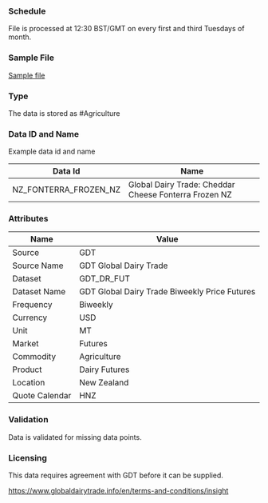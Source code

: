 ### Schedule

File is processed at 12:30 BST/GMT on every first and third Tuesdays of month.

### Sample File

[Sample file](pathname://../../static/file-samples/GDT_Butter.json)

### Type

The data is stored as #Agriculture

### Data ID and Name

Example data id and name

|**Data Id**|**Name**|
|-|-|
|NZ_FONTERRA_FROZEN_NZ|Global Dairy Trade: Cheddar Cheese Fonterra Frozen NZ|

### Attributes

|Name|Value|
|-|-|
|Source|GDT|
|Source Name|GDT Global Dairy Trade|
|Dataset|GDT_DR_FUT|
|Dataset Name|GDT Global Dairy Trade Biweekly Price Futures|
|Frequency|Biweekly|
|Currency|USD|
|Unit|MT|
|Market|Futures|
|Commodity|Agriculture|
|Product|Dairy Futures|
|Location|New Zealand|
|Quote Calendar|HNZ|

### Validation

Data is validated for missing data points.

### Licensing

This data requires agreement with GDT before it can be supplied. 

https://www.globaldairytrade.info/en/terms-and-conditions/insight